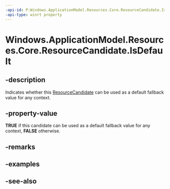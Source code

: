 ----api-id: P:Windows.ApplicationModel.Resources.Core.ResourceCandidate.IsDefault
-api-type: winrt property
---<!-- Property syntaxpublic bool IsDefault { get; }--># Windows.ApplicationModel.Resources.Core.ResourceCandidate.IsDefault## -descriptionIndicates whether this [ResourceCandidate](resourcecandidate.md) can be used as a default fallback value for any context.## -property-value**TRUE** if this candidate can be used as a default fallback value for any context, **FALSE** otherwise.## -remarks## -examples## -see-also